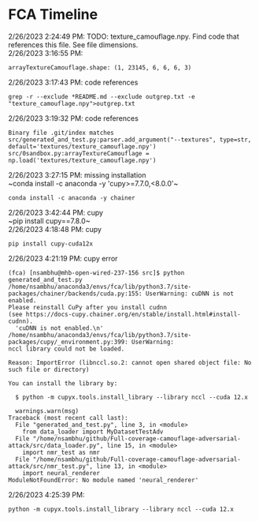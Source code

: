 # FCA Timeline
2/26/2023 2:24:49 PM: TODO: texture_camouflage.npy. Find code that references this file. See file dimensions.  
2/26/2023 3:16:55 PM: 
```
arrayTextureCamouflage.shape: (1, 23145, 6, 6, 6, 3)
```
2/26/2023 3:17:43 PM: code references
```
grep -r --exclude *README.md --exclude outgrep.txt -e "texture_camouflage.npy">outgrep.txt
```
2/26/2023 3:19:32 PM: code references
```
Binary file .git/index matches
src/generated_and_test.py:parser.add_argument("--textures", type=str, default='textures/texture_camouflage.npy')
src/0sandbox.py:arrayTextureCamouflage = np.load('textures/texture_camouflage.npy')
```
2/26/2023 3:27:15 PM: missing installation  
~conda install -c anaconda -y 'cupy>=7.7.0,<8.0.0'~
```
conda install -c anaconda -y chainer
```
2/26/2023 3:42:44 PM: cupy  
~pip install cupy==7.8.0~  
2/26/2023 4:18:48 PM: cupy
```
pip install cupy-cuda12x
```
2/26/2023 4:21:19 PM: cupy error
```
(fca) [nsambhu@mhb-open-wired-237-156 src]$ python generated_and_test.py 
/home/nsambhu/anaconda3/envs/fca/lib/python3.7/site-packages/chainer/backends/cuda.py:155: UserWarning: cuDNN is not enabled.
Please reinstall CuPy after you install cudnn
(see https://docs-cupy.chainer.org/en/stable/install.html#install-cudnn).
  'cuDNN is not enabled.\n'
/home/nsambhu/anaconda3/envs/fca/lib/python3.7/site-packages/cupy/_environment.py:399: UserWarning: 
nccl library could not be loaded.

Reason: ImportError (libnccl.so.2: cannot open shared object file: No such file or directory)

You can install the library by:

  $ python -m cupyx.tools.install_library --library nccl --cuda 12.x

  warnings.warn(msg)
Traceback (most recent call last):
  File "generated_and_test.py", line 3, in <module>
    from data_loader import MyDatasetTestAdv
  File "/home/nsambhu/github/Full-coverage-camouflage-adversarial-attack/src/data_loader.py", line 15, in <module>
    import nmr_test as nmr
  File "/home/nsambhu/github/Full-coverage-camouflage-adversarial-attack/src/nmr_test.py", line 13, in <module>
    import neural_renderer
ModuleNotFoundError: No module named 'neural_renderer'
```
2/26/2023 4:25:39 PM: 
```
python -m cupyx.tools.install_library --library nccl --cuda 12.x
```
